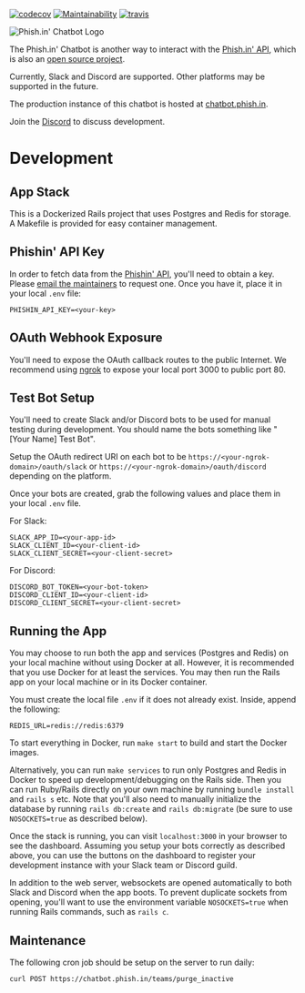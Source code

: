 [![codecov](https://codecov.io/gh/jcraigk/phishin-chatbot/branch/master/graph/badge.svg)](https://codecov.io/gh/jcraigk/phishin-chatbot)
[![Maintainability](https://api.codeclimate.com/v1/badges/278d4695252307434304/maintainability)](https://codeclimate.com/github/jcraigk/phishin-chatbot/maintainability)
[![travis](https://travis-ci.org/jcraigk/phishin-chatbot.svg?branch=master)](https://travis-ci.org/jcraigk/phishin-chatbot)

![Phish.in' Chatbot Logo](https://i.imgur.com/mxOqj0B.png)

The Phish.in' Chatbot is another way to interact with the [Phish.in' API](https://phish.in/api-docs), which is also an [open source project](https://github.com/jcraigk/phishin).

Currently, Slack and Discord are supported.  Other platforms may be supported in the future.

The production instance of this chatbot is hosted at [chatbot.phish.in](https://chatbot.phish.in).

Join the [Discord](https://discord.gg/KZWFsNN) to discuss development.

# Development

## App Stack

This is a Dockerized Rails project that uses Postgres and Redis for storage.  A Makefile is provided for easy container management.

## Phishin' API Key

In order to fetch data from the [Phishin' API](http://phish.in/api-docs), you'll need to obtain a key.  Please [email the maintainers](http://phish.in/contact) to request one.  Once you have it, place it in your local `.env` file:

```
PHISHIN_API_KEY=<your-key>
```

## OAuth Webhook Exposure

You'll need to expose the OAuth callback routes to the public Internet.  We recommend using [ngrok](https://ngrok.com/) to expose your local port 3000 to public port 80.

## Test Bot Setup

You'll need to create Slack and/or Discord bots to be used for manual testing during development.  You should name the bots something like "[Your Name] Test Bot".

Setup the OAuth redirect URI on each bot to be `https://<your-ngrok-domain>/oauth/slack` or `https://<your-ngrok-domain>/oauth/discord` depending on the platform.

Once your bots are created, grab the following values and place them in your local `.env` file.

For Slack:

```
SLACK_APP_ID=<your-app-id>
SLACK_CLIENT_ID=<your-client-id>
SLACK_CLIENT_SECRET=<your-client-secret>
```

For Discord:

```
DISCORD_BOT_TOKEN=<your-bot-token>
DISCORD_CLIENT_ID=<your-client-id>
DISCORD_CLIENT_SECRET=<your-client-secret>
```

## Running the App

You may choose to run both the app and services (Postgres and Redis) on your local machine without using Docker at all.  However, it is recommended that you use Docker for at least the services.  You may then run the Rails app on your local machine or in its Docker container.

You must create the local file `.env` if it does not already exist.  Inside, append the following:

```
REDIS_URL=redis://redis:6379
```

To start everything in Docker, run `make start` to build and start the Docker images.

Alternatively, you can run `make services` to run only Postgres and Redis in Docker to speed up development/debugging on the Rails side.  Then you can run Ruby/Rails directly on your own machine by running `bundle install` and `rails s` etc.  Note that you'll also need to manually initialize the database by running `rails db:create` and `rails db:migrate` (be sure to use `NOSOCKETS=true` as described below).

Once the stack is running, you can visit `localhost:3000` in your browser to see the dashboard. Assuming you setup your bots correctly as described above, you can use the buttons on the dashboard to register your development instance with your Slack team or Discord guild.

In addition to the web server, websockets are opened automatically to both Slack and Discord when the app boots.  To prevent duplicate sockets from opening, you'll want to use the environment variable `NOSOCKETS=true` when running Rails commands, such as `rails c`.

## Maintenance

The following cron job should be setup on the server to run daily:

```
curl POST https://chatbot.phish.in/teams/purge_inactive
```
